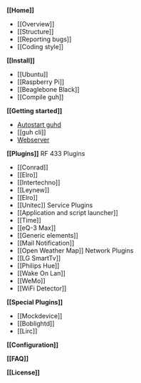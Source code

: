 **[[Home]]**
* [[Overview]]
* [[Structure]]
* [[Reporting bugs]]
* [[Coding style]]

**[[Install]]**
* [[Ubuntu]]
* [[Raspberry Pi]]
* [[Beaglebone Black]]
* [[Compile guh]]

**[[Getting started]]**
* [Autostart guhd](https://github.com/guh/guh/wiki/Getting-started#autostart-guhd)
* [[guh cli]]
* [Webserver](https://github.com/guh/guh/wiki/Getting-started#guh-webserver)

**[[Plugins]]**
RF 433 Plugins
* [[Conrad]]
* [[Elro]]
* [[Intertechno]]
* [[Leynew]]
* [[Elro]]
* [[Unitec]]
Service Plugins
* [[Application and script launcher]]
* [[Time]]
* [[eQ-3 Max]]
* [[Generic elements]]
* [[Mail Notification]]
* [[Open Weather Map]]
Network Plugins
* [[LG SmartTv]]
* [[Philips Hue]]
* [[Wake On Lan]]
* [[WeMo]]
* [[WiFi Detector]]

**[[Special Plugins]]**
* [[Mockdevice]]
* [[Boblightd]]
* [[Lirc]]
    
**[[Configuration]]**

**[[FAQ]]**

**[[License]]**
